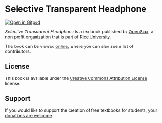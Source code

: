 # Selective Transparent Headphone

[![Open in Gitpod](https://gitpod.io/button/open-in-gitpod.svg)](https://gitpod.io/from-referrer/)

_Selective Transparent Headphone_ is a textbook published by [OpenStax](https://openstax.org/), a non profit organization that is part of [Rice University](https://www.rice.edu/).

The book can be viewed [online](https://github.com/cnx-user-books/cnxbook-selective-transparent-headphone/releases/latest), where you can also see a list of contributors.

## License
This book is available under the [Creative Commons Attribution License](./LICENSE) license.

## Support
If you would like to support the creation of free textbooks for students, your [donations are welcome](https://riceconnect.rice.edu/donation/support-openstax-banner).
